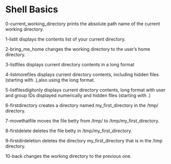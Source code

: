 # Shell Basics
0-current_working_directory prints the absolute path name of the current working directory.

1-listit displays the contents list of your current directory.

2-bring_me_home changes the working directory to the user’s home directory.

3-listfiles displays current directory contents in a long format

4-listmorefiles displays current directory contents, including hidden files (starting with .),also using the long format.

5-listfilesdigitonly displays current directory contents, long format with user and group IDs displayed numerically and hidden files (starting with .)

6-firstdirectory creates a directory named my_first_directory in the /tmp/ directory.

7-movethatfile moves the file betty from /tmp/ to /tmp/my_first_directory.

8-firstdelete deletes the file betty in /tmp/my_first_directory.

9-firstdirdeletion deletes the directory my_first_directory that is in the /tmp directory.

10-back changes the working directory to the previous one.
